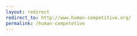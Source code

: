 ```yaml
---
layout: redirect
redirect_to: http://www.human-competitive.org/
permalink: /human-competetive
---
```

